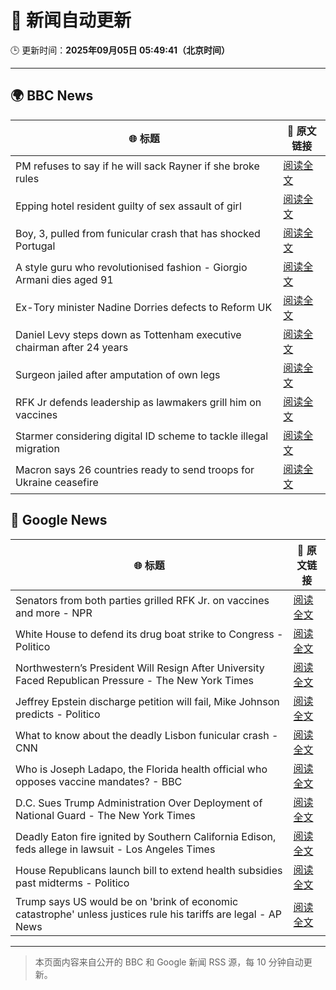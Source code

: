 # 🧠 新闻自动更新

🕒 更新时间：**2025年09月05日 05:49:41（北京时间）**

---

## 🌍 BBC News

| 🌐 标题 | 🔗 原文链接 |
|--------|-------------|
| PM refuses to say if he will sack Rayner if she broke rules | [阅读全文](https://www.bbc.com/news/articles/ce321d2n45vo?at_medium=RSS&at_campaign=rss) |
| Epping hotel resident guilty of sex assault of girl | [阅读全文](https://www.bbc.com/news/articles/cde3w04jwjzo?at_medium=RSS&at_campaign=rss) |
| Boy, 3, pulled from funicular crash that has shocked Portugal | [阅读全文](https://www.bbc.com/news/articles/cgrqj7ydr0ko?at_medium=RSS&at_campaign=rss) |
| A style guru who revolutionised fashion - Giorgio Armani dies aged 91 | [阅读全文](https://www.bbc.com/news/articles/c90z02n04nwo?at_medium=RSS&at_campaign=rss) |
| Ex-Tory minister Nadine Dorries defects to Reform UK | [阅读全文](https://www.bbc.com/news/articles/cj9zld87y1go?at_medium=RSS&at_campaign=rss) |
| Daniel Levy steps down as Tottenham executive chairman after 24 years | [阅读全文](https://www.bbc.com/sport/football/articles/c9qng2rj38do?at_medium=RSS&at_campaign=rss) |
| Surgeon jailed after amputation of own legs | [阅读全文](https://www.bbc.com/news/articles/c5yvpx20le2o?at_medium=RSS&at_campaign=rss) |
| RFK Jr defends leadership as lawmakers grill him on vaccines | [阅读全文](https://www.bbc.com/news/articles/cn4l7p771m4o?at_medium=RSS&at_campaign=rss) |
| Starmer considering digital ID scheme to tackle illegal migration | [阅读全文](https://www.bbc.com/news/articles/c5y5379djl3o?at_medium=RSS&at_campaign=rss) |
| Macron says 26 countries ready to send troops for Ukraine ceasefire | [阅读全文](https://www.bbc.com/news/articles/czxwl15w2qko?at_medium=RSS&at_campaign=rss) |

## 📰 Google News

| 🌐 标题 | 🔗 原文链接 |
|--------|-------------|
| Senators from both parties grilled RFK Jr. on vaccines and more - NPR | [阅读全文](https://news.google.com/rss/articles/CBMirwFBVV95cUxPMGNBS0ZDUWgyT3BiV0RhMjFZWmNHNzJQYS1ZYXFLY0Vhdnp4VzJuN2ZmZFdVT0tZUi05cUY5cGNBLVNXVGM4YUNPUVgyNXA5eE9Ub3R6ZUoyYTRidUVBQjFudXFoZzVYa2tXaVo0Qzd6ZVlwSXhPcy0xSzJ3VGpsRDdpTXZXeDk5Vk0wQW15YUpiVFZrVk1lc24zM2ZtczN3WDJ2c0FWVkRRYkZHNVdR?oc=5) |
| White House to defend its drug boat strike to Congress - Politico | [阅读全文](https://news.google.com/rss/articles/CBMilAFBVV95cUxOYzJvbTNIdW1TbXFBdGhTdDUwb1g4Tkowc05QbmEwdlVtTDg5Y2ZCM29LZVpRVXJRMWtMZ0JIcHdpbjNiVkxOSU1VRk9BVzJVWUQzSUxSNGt0RTF1Ym9pNXVCbm0zak1BQWd1YkMyeHZWRUV5eVNxeUc1Y0k5ek82MjUwczA2bHo1REtSZWttV25ob1BS?oc=5) |
| Northwestern’s President Will Resign After University Faced Republican Pressure - The New York Times | [阅读全文](https://news.google.com/rss/articles/CBMifkFVX3lxTFBhZlVzVjBpLUxXRWV6RTZwRHBzLWgydWEwX1pBY3VlaVUtVVdUYnFKM0ZtTjh5b3VDR1A1bmE3MHJJb3NqWGhrYW9kMVl2WDV4SVhsd3prbjMzM0QtNjFxUTd3Yk45dWZQZmRRYmZ2QXdLNTUxV3hyeDQ0QjA3dw?oc=5) |
| Jeffrey Epstein discharge petition will fail, Mike Johnson predicts - Politico | [阅读全文](https://news.google.com/rss/articles/CBMirwFBVV95cUxOZkUtSGlYU3VvZ1IxTDVTTlhUcXpTdkxiOXRDR3N0T0xVQVdIZFNRMVJCejhuQVZPd3J0S1FnNExWRTdDZm0tdkltVFFOaEJFQ3BVZVNyMDYzSk1CbHFLa2Z1Rjd0blIzZjJkNVI0d1dGWmNvSkFLbmpONTVMOFhwVVcwSlRVb01Sd3llb29uZkpFei1fVmlIUlZfQ1ZTRHBHbGkwb3h1MHctRUN2ZnpR?oc=5) |
| What to know about the deadly Lisbon funicular crash - CNN | [阅读全文](https://news.google.com/rss/articles/CBMif0FVX3lxTE1IMnlPc3lnMHRkQkhZX0dvRV9CNkJnQkxFLVdTdmJKbUlyOVcyUGpydzVDM3g3LVFLTnkyTHJTSnR0Vkx5dG8xY3ctQW5nMVB4eVRzSVpSWHBNSHVWdFZLV20teHVHcXNIZGlMMDNOWktFR2M0WUxIV3cyaUlTaDA?oc=5) |
| Who is Joseph Ladapo, the Florida health official who opposes vaccine mandates? - BBC | [阅读全文](https://news.google.com/rss/articles/CBMiWkFVX3lxTE9UalY3WFdKYXI5ZUNWLTVOWVhLVkRlZGwyLTdBSXg5Zk0tMF8yOVBBLUJvM1VwRU9FNjRfODNtX2h5Q050Tk9uQ2lZYkJIcUV0RER6YzBIVWFLZ9IBX0FVX3lxTE5DQVpIUmxIX2tEYmluRE9kQmJOaWkwTHF3MUFvbW5CRnVzbFFQY25sRk43RDRKaHBVc1FCWm1OdFdGbTFaSldQV0tnR2hYcmo5RzJIdE5JakJQNm9pVzIw?oc=5) |
| D.C. Sues Trump Administration Over Deployment of National Guard - The New York Times | [阅读全文](https://news.google.com/rss/articles/CBMie0FVX3lxTE5sR2d0ckpLVndfN1lneEI3WGMtaFVmc0tYa0d5XzNPY2tndDFmeHBROTdKTDN3LUVhSGJSVUlta294anFNLWp6bHlLRVFaZTc1UnQ5M1FaZEZNVzhFMDBpWC0zV0dDWkN6TTBEYjB6Q3NCTXMyaTRXUVhBUQ?oc=5) |
| Deadly Eaton fire ignited by Southern California Edison, feds allege in lawsuit - Los Angeles Times | [阅读全文](https://news.google.com/rss/articles/CBMirwFBVV95cUxPTUs0eHJLV1BISUtfUDFhZE9rYmdCbFBaSmx6M1dyRmlILUpLdkc5SDRZZkIyU3MwNWVoeWtac3Boa19JVlYxMDU4b3A4UERWWnpRZTlsRFlzdlk3anhuMmxTamNfMHJwYUtGOGNYQ1h5UE12WVdLRzF6RzZ3b09oX2UwVFZ0c0FhNWMtRXZFSWFrUzhTNmwtdTVGWHRLUHJTNGo3ZjFGbW0wNmNzbkNj?oc=5) |
| House Republicans launch bill to extend health subsidies past midterms - Politico | [阅读全文](https://news.google.com/rss/articles/CBMijAFBVV95cUxPUXdRUmdMaERKZjJ5Z3MyeXlPNkNNTTl2QTBuWnNaMURYamx4enF5Z2h2U3BnZFoxWURveUtaaTFoUG5KOTlMZUZycU9LWWRJZkpvaTFMVC1tRUFicmVpMmNVckxCSC1FWEhfRWdPdGFNNkRXaGdfYXI4ZVM4TUlIdW9xUVp4RklTMzB0MQ?oc=5) |
| Trump says US would be on 'brink of economic catastrophe' unless justices rule his tariffs are legal - AP News | [阅读全文](https://news.google.com/rss/articles/CBMipwFBVV95cUxPcFdXc1pnd2k0Y3JNVXNhWTlwc2gxWWNmNVlMRkl2MG9OX0NINGx0ci1jMFJ0VXRSX3pxa2hrT010NnJnb0NVZm9xS1p2bkM5YlA3M2Zqa1BmcXdyczJFQXBRREpldTY1RXdndmlJbVpnejVzeldycDZIVm9kbVFjTVd5QzlvNUZrZm9sQW1nNXdtMlVaTUsyNWZLM2djNWdMYjZ5OTQ1bw?oc=5) |

---
> 本页面内容来自公开的 BBC 和 Google 新闻 RSS 源，每 10 分钟自动更新。